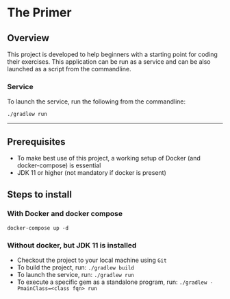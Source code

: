 # The Primer

## Overview

This project is developed to help beginners with a starting point for coding their exercises.
This application can be run as a service and can be also launched as a script from the commandline.

### Service

To launch the service, run the following from the commandline:

```
./gradlew run
```

---

## Prerequisites
- To make best use of this project, a working setup of Docker (and docker-compose) is essential
- JDK 11 or higher (not mandatory if docker is present)

## Steps to install
### With Docker and docker compose

`docker-compose up -d`

### Without docker, but JDK 11 is installed
- Checkout the project to your local machine using `Git`
- To build the project, run: `./gradlew build`
- To launch the service, run: `./gradlew run`
- To execute a specific gem as a standalone program, run: `./gradlew -PmainClass=<class fqn> run `